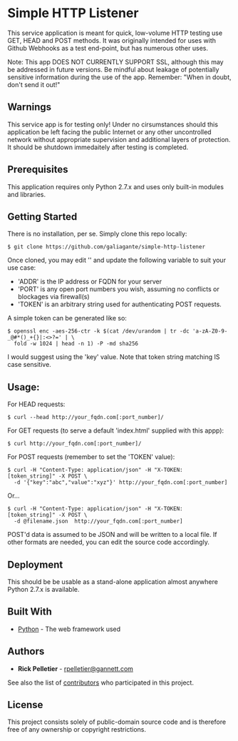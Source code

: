 # Simple HTTP Listener

This service application is meant for quick, low-volume HTTP testing use GET, HEAD and POST methods. It was originally intended for uses with Github Webhooks as a test end-point, but has numerous other uses.

Note: This app DOES NOT CURRENTLY SUPPORT SSL, although this may be addressed in future versions. Be mindful about leakage of potentially sensitive information during the use of the app. Remember: "When in doubt, don't send it out!"

## Warnings

This service app is for testing only! Under no cirsumstances should this application be left facing the public Internet or any other uncontrolled network without appropriate supervision and additional layers of protection. It should be shutdown immedaitely after testing is completed.

## Prerequisites

This application requires only Python 2.7.x and uses only built-in modules and libraries.

## Getting Started

There is no installation, per se. Simply clone this repo locally:

```
$ git clone https://github.com/galiagante/simple-http-listener
```

Once cloned, you may edit '' and update the following variable to suit your use case:
* 'ADDR' is the IP address or FQDN for your server
* 'PORT' is any open port numbers you wish, assuming no conflicts or blockages via firewall(s)
* 'TOKEN' is an arbitrary string used for authenticating POST requests.

A simple token can be generated like so:
```
$ openssl enc -aes-256-ctr -k $(cat /dev/urandom | tr -dc 'a-zA-Z0-9-_@#*()_+{}|:<>?=' | \
  fold -w 1024 | head -n 1) -P -md sha256
```
I would suggest using the 'key' value. Note that token string matching IS case sensitive.

## Usage:

For HEAD requests:
```
$ curl --head http://your_fqdn.com[:port_number]/
```

For GET requests (to serve a default 'index.html' supplied with this appp):
```
$ curl http://your_fqdn.com[:port_number]/
```

For POST requests (remember to set the 'TOKEN' value):
```
$ curl -H "Content-Type: application/json" -H "X-TOKEN: [token_string]" -X POST \
  -d '{"key":"abc","value":"xyz"}' http://your_fqdn.com[:port_number]
```
Or...
```
$ curl -H "Content-Type: application/json" -H "X-TOKEN: [token_string]" -X POST \
  -d @filename.json  http://your_fqdn.com[:port_number]
```

POST'd data is assumed to be JSON and will be written to a local file. If other formats are needed, you can edit the source code accordingly.

## Deployment

This should be be usable as a stand-alone application almost anywhere Python 2.7.x is available. 

## Built With

* [Python](https://www.python.org) - The web framework used

## Authors

* **Rick Pelletier** - rpelletier@gannett.com

See also the list of [contributors](https://github.com/your/project/contributors) who participated in this project.

## License

This project consists solely of public-domain source code and is therefore free of any ownership or copyright restrictions.
